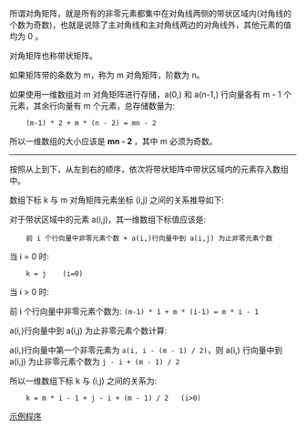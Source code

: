 
所谓对角矩阵，就是所有的非零元素都集中在对角线两侧的带状区域内(对角线的个数为奇数)，也就是说除了主对角线和主对角线两边的对角线外，其他元素的值均为 0 。

对角矩阵也称带状矩阵。

如果矩阵带的条数为 m，称为 m 对角矩阵，阶数为 n。

如果使用一维数组对 m 对角矩阵进行存储，a(0,) 和 a(n-1,) 行向量各有 m - 1 个元素，其余行向量有 m 个元素，总存储数量为:
```
    (m-1) * 2 + m * (n - 2) = mn - 2
```
所以一维数组的大小应该是 <strong> mn - 2 </strong>，其中 m 必须为奇数。


----

按照从上到下，从左到右的顺序，依次将带状矩阵中带状区域内的元素存入数组中。

数组下标 k 与 m 对角矩阵元素坐标 (i,j) 之间的关系推导如下:

对于带状区域中的元素 a(i,j)，其一维数组下标值应该是:
```
    前 i 个行向量中非零元素个数 + a(i,)行向量中到 a(i,j) 为止非零元素个数
```

当 i = 0 时:
```
    k = j    (i=0)
```

当 i > 0 时:

前 i 个行向量中非零元素个数为: `(m-1) * 1 + m * (i-1) = m * i - 1`

a(i,)行向量中到 a(i,j) 为止非零元素个数计算:

a(i,)行向量中第一个非零元素为 `a(i, i - (m - 1) / 2)`，则 a(i,) 行向量中到 a(i,j) 为止非零元素个数为 `j - i + (m - 1) / 2`

所以一维数组下标 k 与 (i,j) 之间的关系为:
```
    k = m * i - 1 + j - i + (m - 1) / 2   (i>0)
```

[示例程序](t/diagonal_matrix.c)
